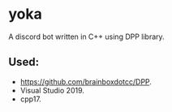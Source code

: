 # yoka
A discord bot written in C++ using DPP library.

## Used:
* https://github.com/brainboxdotcc/DPP.
* Visual Studio 2019.
* cpp17.
